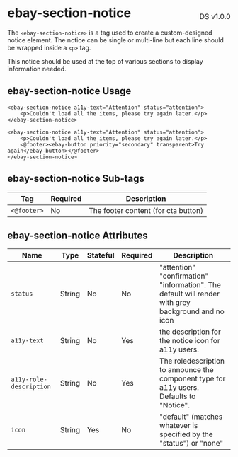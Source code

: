 <h1 style='display: flex; justify-content: space-between; align-items: center;'>
    <span>
        ebay-section-notice
    </span>
    <span style='font-weight: normal; font-size: medium; margin-bottom: -15px;'>
        DS v1.0.0
    </span>
</h1>

The `<ebay-section-notice>` is a tag used to create a custom-designed notice element. The notice can be single or multi-line but each line should be wrapped inside a `<p>` tag.

This notice should be used at the top of various sections to display information needed.

## ebay-section-notice Usage

```marko
<ebay-section-notice a11y-text="Attention" status="attention">
    <p>Couldn't load all the items, please try again later.</p>
</ebay-section-notice>
```

```marko
<ebay-section-notice a11y-text="Attention" status="attention">
    <p>Couldn't load all the items, please try again later.</p>
    <@footer><ebay-button priority="secondary" transparent>Try again</ebay-button></@footer>
</ebay-section-notice>
```

## ebay-section-notice Sub-tags

| Tag         | Required | Description                         |
| ----------- | -------- | ----------------------------------- |
| `<@footer>` | No       | The footer content (for cta button) |

## ebay-section-notice Attributes

| Name                    | Type   | Stateful | Required | Description                                                                                        |
| ----------------------- | ------ | -------- | -------- | -------------------------------------------------------------------------------------------------- |
| `status`                | String | No       | No       | "attention" "confirmation" "information". The default will render with grey background and no icon |
| `a11y-text`             | String | No       | Yes      | the description for the notice icon for a11y users.                                                |
| `a11y-role-description` | String | No       | Yes      | The roledescription to announce the component type for a11y users. Defaults to "Notice".           |
| `icon`                  | String | Yes      | No       | "default" (matches whatever is specified by the "status") or "none"                                |
